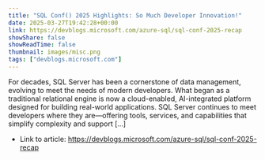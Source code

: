```yaml
---
title: "SQL Conf() 2025 Highlights: So Much Developer Innovation!"
date: 2025-03-27T19:42:28+00:00
link: https://devblogs.microsoft.com/azure-sql/sql-conf-2025-recap
showShare: false
showReadTime: false
thumbnail: images/misc.png
tags: ["devblogs.microsoft.com"]
---
```

For decades, SQL Server has been a cornerstone of data management, evolving to meet the needs of modern developers. What began as a traditional relational engine is now a cloud-enabled, AI-integrated platform designed for building real-world applications. SQL Server continues to meet developers where they are—offering tools, services, and capabilities that simplify complexity and support […]

- Link to article: https://devblogs.microsoft.com/azure-sql/sql-conf-2025-recap